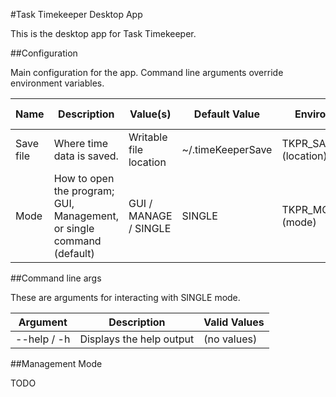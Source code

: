 #Task Timekeeper Desktop App

This is the desktop app for Task Timekeeper.

##Configuration

Main configuration for the app. Command line arguments override environment variables.

| Name        | Description                                                           | Value(s)               | Default Value     | Environment               | Command Line Arg      |
| ----------- | --------------------------------------------------------------------- | ---------------------- | ----------------- | ------------------------- | --------------------- |
| Save file   | Where time data is saved.                                             | Writable file location | ~/.timeKeeperSave | TKPR_SAVE_FILE=(location) | --saveFile (location) |
| Mode        | How to open the program; GUI, Management, or single command (default) | GUI / MANAGE / SINGLE  | SINGLE            | TKPR_MODE=(mode)          | --mode (mode)         |

##Command line args

These are arguments for interacting with SINGLE mode. 

| Argument    | Description              | Valid Values |
| ----------- | ------------------------ | ------------ |
| --help / -h | Displays the help output | (no values)  |


##Management Mode

TODO 